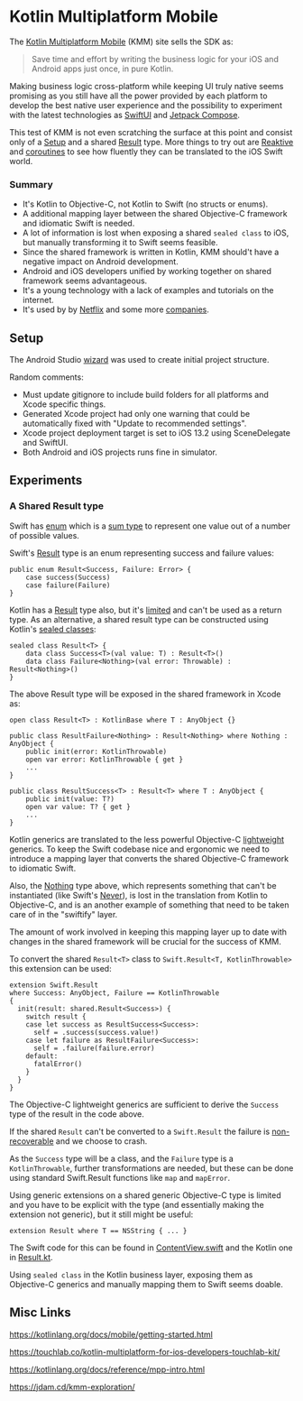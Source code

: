 # Kotlin Multiplatform Mobile

The [Kotlin Multiplatform Mobile](https://kotlinlang.org/lp/mobile/) (KMM) site sells the SDK as:

> Save time and effort by writing the business logic for your iOS and Android apps just once, in pure Kotlin.

Making business logic cross-platform while keeping UI truly native seems promising as you still have all the power provided by each platform to develop the best native user experience and the possibility to experiment with the latest technologies as [SwiftUI](https://developer.apple.com/xcode/swiftui/) and [Jetpack Compose](https://developer.android.com/jetpack/compose).

This test of KMM is not even scratching the surface at this point and consist only of a [Setup](#setup) and a shared [Result](#a-shared-result-type) type. More things to try out are [Reaktive](https://github.com/badoo/Reaktive) and [coroutines](https://github.com/Kotlin/kotlinx.coroutines) to see how fluently they can be translated to the iOS Swift world.

### Summary

- It's Kotlin to Objective-C, not Kotlin to Swift (no structs or enums).
- A additional mapping layer between the shared Objective-C framework and idiomatic Swift is needed.
- A lot of information is lost when exposing a shared `sealed class` to iOS, but manually transforming it to Swift seems feasible.
- Since the shared framework is written in Kotlin, KMM should't have a negative impact on Android development.
- Android and iOS developers unified by working together on shared framework seems advantageous.
- It's a young technology with a lack of examples and tutorials on the internet.
- It's used by by [Netflix](https://netflixtechblog.com/netflix-android-and-ios-studio-apps-kotlin-multiplatform-d6d4d8d25d23) and some more [companies](https://kotlinlang.org/lp/mobile/case-studies/).

## Setup

The Android Studio [wizard](https://kotlinlang.org/docs/mobile/create-first-app.html) was used to create initial project structure.

Random comments:

- Must update gitignore to include build folders for all platforms and Xcode specific things.
- Generated Xcode project had only one warning that could be automatically fixed with "Update to recommended settings".
- Xcode project deployment target is set to iOS 13.2 using SceneDelegate and SwiftUI.
- Both Android and iOS projects runs fine in simulator.

## Experiments

### A Shared Result type

Swift has [enum](https://docs.swift.org/swift-book/LanguageGuide/Enumerations.html) which is a [sum type](https://en.wikipedia.org/wiki/Tagged_union) to represent one value out of a number of possible values.

Swift's [Result](https://github.com/apple/swift/blob/main/stdlib/public/core/Result.swift) type is an enum representing success and failure values:

```
public enum Result<Success, Failure: Error> {
    case success(Success)
    case failure(Failure)
}
```

Kotlin has a [Result](https://kotlinlang.org/api/latest/jvm/stdlib/kotlin/-result/#result) type also, but it's [limited](https://github.com/Kotlin/KEEP/blob/master/proposals/stdlib/result.md#limitations) and can't be used as a return type. As an alternative, a shared result type can be constructed using Kotlin's [sealed classes](...):

```
sealed class Result<T> {
    data class Success<T>(val value: T) : Result<T>()
    data class Failure<Nothing>(val error: Throwable) : Result<Nothing>()
}
```

The above Result type will be exposed in the shared framework in Xcode as:

```
open class Result<T> : KotlinBase where T : AnyObject {}

public class ResultFailure<Nothing> : Result<Nothing> where Nothing : AnyObject {
    public init(error: KotlinThrowable)
    open var error: KotlinThrowable { get }
    ...
}

public class ResultSuccess<T> : Result<T> where T : AnyObject {
    public init(value: T?)
    open var value: T? { get }
    ...
}
```

Kotlin generics are translated to the less powerful Objective-C [lightweight](https://developer.apple.com/documentation/swift/imported_c_and_objective-c_apis/using_imported_lightweight_generics_in_swift) generics. To keep the Swift codebase nice and ergonomic we need to introduce a mapping layer that converts the shared Objective-C framework to idiomatic Swift.

Also, the [Nothing](https://kotlinlang.org/api/latest/jvm/stdlib/kotlin/-nothing.html) type above, which represents something that can't be instantiated (like Swift's [Never](https://developer.apple.com/documentation/swift/never)), is lost in the translation from Kotlin to Objective-C, and is an another example of something that need to be taken care of in the "swiftify" layer.

The amount of work involved in keeping this mapping layer up to date with changes in the shared framework will be crucial for the success of KMM.

To convert the shared `Result<T>` class to `Swift.Result<T, KotlinThrowable>` this extension can be used:

```
extension Swift.Result
where Success: AnyObject, Failure == KotlinThrowable
{
  init(result: shared.Result<Success>) {
    switch result {
    case let success as ResultSuccess<Success>:
      self = .success(success.value!)
    case let failure as ResultFailure<Success>:
      self = .failure(failure.error)
    default:
      fatalError()
    }
  }
}
```

The Objective-C lightweight generics are sufficient to derive the `Success` type of the result in the code above.

If the shared `Result` can't be converted to a `Swift.Result` the failure is [non-recoverable](https://www.swiftbysundell.com/articles/picking-the-right-way-of-failing-in-swift/) and we choose to crash.

As the `Success` type will be a class, and the `Failure` type is a `KotlinThrowable`, further transformations are needed, but these can be done using standard Swift.Result functions like `map` and `mapError`.

Using generic extensions on a shared generic Objective-C type is limited and you have to be explicit with the type (and essentially making the extension not generic), but it still might be useful:

```
extension Result where T == NSString { ... }
```

The Swift code for this can be found in [ContentView.swift](iosApp/iosApp/ContentView.swift) and the Kotlin one in [Result.kt](shared/src/commonMain/kotlin/com/example/kmmexperiment/shared/Result.kt).

Using `sealed class` in the Kotlin business layer, exposing them as Objective-C generics and manually mapping them to Swift seems doable.

## Misc Links

https://kotlinlang.org/docs/mobile/getting-started.html

https://touchlab.co/kotlin-multiplatform-for-ios-developers-touchlab-kit/

https://kotlinlang.org/docs/reference/mpp-intro.html

https://jdam.cd/kmm-exploration/
